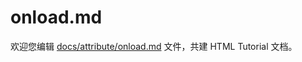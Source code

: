 onload.md
===

欢迎您编辑 <a target="__blank" href="https://github.com/jaywcjlove/html-tutorial/blob/master/docs/attribute/onload.md">docs/attribute/onload.md</a> 文件，共建 HTML Tutorial 文档。